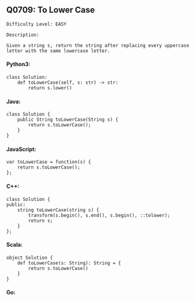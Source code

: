 ## Q0709: To Lower Case

```
Difficulty Level: EASY
```

```
Description:

Given a string s, return the string after replacing every uppercase letter with the same lowercase letter.
```

#### Python3:

```
class Solution:
    def toLowerCase(self, s: str) -> str:
        return s.lower()
```

#### Java:

```
class Solution {
    public String toLowerCase(String s) {
        return s.toLowerCase();
    }
}
```

#### JavaScript:

```
var toLowerCase = function(s) {
    return s.toLowerCase();
};
```

#### C++:

```
class Solution {
public:
    string toLowerCase(string s) {
        transform(s.begin(), s.end(), s.begin(), ::tolower);
        return s;
    }
};
```

#### Scala:

```
object Solution {
    def toLowerCase(s: String): String = {
        return s.toLowerCase()
    }
}
```

#### Go:

```

```